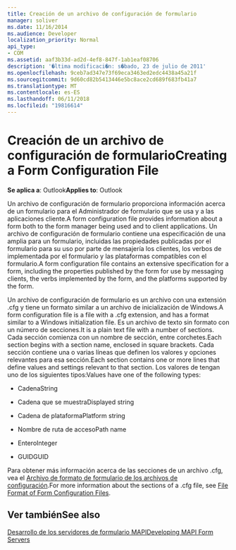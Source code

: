 ```yaml
---
title: Creación de un archivo de configuración de formulario
manager: soliver
ms.date: 11/16/2014
ms.audience: Developer
localization_priority: Normal
api_type:
- COM
ms.assetid: aaf3b33d-ad2d-4ef8-847f-1ab1eaf08706
description: '�ltima modificaci�n: s�bado, 23 de julio de 2011'
ms.openlocfilehash: 9ceb7ad347e73f69eca3463ed2edc4438a45a21f
ms.sourcegitcommit: 9d60cd82b5413446e5bc8ace2cd689f683fb41a7
ms.translationtype: MT
ms.contentlocale: es-ES
ms.lasthandoff: 06/11/2018
ms.locfileid: "19816614"
---
```

# <a name="creating-a-form-configuration-file"></a><span data-ttu-id="13ac5-103">Creación de un archivo de configuración de formulario</span><span class="sxs-lookup"><span data-stu-id="13ac5-103">Creating a Form Configuration File</span></span>

  
  
<span data-ttu-id="13ac5-104">**Se aplica a**: Outlook</span><span class="sxs-lookup"><span data-stu-id="13ac5-104">**Applies to**: Outlook</span></span> 
  
<span data-ttu-id="13ac5-105">Un archivo de configuración de formulario proporciona información acerca de un formulario para el Administrador de formulario que se usa y a las aplicaciones cliente.</span><span class="sxs-lookup"><span data-stu-id="13ac5-105">A form configuration file provides information about a form both to the form manager being used and to client applications.</span></span> <span data-ttu-id="13ac5-106">Un archivo de configuración de formulario contiene una especificación de una amplia para un formulario, incluidas las propiedades publicadas por el formulario para su uso por parte de mensajería los clientes, los verbos de implementada por el formulario y las plataformas compatibles con el formulario.</span><span class="sxs-lookup"><span data-stu-id="13ac5-106">A form configuration file contains an extensive specification for a form, including the properties published by the form for use by messaging clients, the verbs implemented by the form, and the platforms supported by the form.</span></span>
  
<span data-ttu-id="13ac5-107">Un archivo de configuración de formulario es un archivo con una extensión .cfg y tiene un formato similar a un archivo de inicialización de Windows.</span><span class="sxs-lookup"><span data-stu-id="13ac5-107">A form configuration file is a file with a .cfg extension, and has a format similar to a Windows initialization file.</span></span> <span data-ttu-id="13ac5-108">Es un archivo de texto sin formato con un número de secciones.</span><span class="sxs-lookup"><span data-stu-id="13ac5-108">It is a plain text file with a number of sections.</span></span> <span data-ttu-id="13ac5-109">Cada sección comienza con un nombre de sección, entre corchetes.</span><span class="sxs-lookup"><span data-stu-id="13ac5-109">Each section begins with a section name, enclosed in square brackets.</span></span> <span data-ttu-id="13ac5-110">Cada sección contiene una o varias líneas que definen los valores y opciones relevantes para esa sección.</span><span class="sxs-lookup"><span data-stu-id="13ac5-110">Each section contains one or more lines that define values and settings relevant to that section.</span></span> <span data-ttu-id="13ac5-111">Los valores de tengan uno de los siguientes tipos:</span><span class="sxs-lookup"><span data-stu-id="13ac5-111">Values have one of the following types:</span></span>
  
- <span data-ttu-id="13ac5-112">Cadena</span><span class="sxs-lookup"><span data-stu-id="13ac5-112">String</span></span>
    
- <span data-ttu-id="13ac5-113">Cadena que se muestra</span><span class="sxs-lookup"><span data-stu-id="13ac5-113">Displayed string</span></span>
    
- <span data-ttu-id="13ac5-114">Cadena de plataforma</span><span class="sxs-lookup"><span data-stu-id="13ac5-114">Platform string</span></span>
    
- <span data-ttu-id="13ac5-115">Nombre de ruta de acceso</span><span class="sxs-lookup"><span data-stu-id="13ac5-115">Path name</span></span>
    
- <span data-ttu-id="13ac5-116">Entero</span><span class="sxs-lookup"><span data-stu-id="13ac5-116">Integer</span></span>
    
- <span data-ttu-id="13ac5-117">GUID</span><span class="sxs-lookup"><span data-stu-id="13ac5-117">GUID</span></span>
    
<span data-ttu-id="13ac5-118">Para obtener más información acerca de las secciones de un archivo .cfg, vea el [Archivo de formato de formulario de los archivos de configuración](file-format-of-form-configuration-files.md).</span><span class="sxs-lookup"><span data-stu-id="13ac5-118">For more information about the sections of a .cfg file, see [File Format of Form Configuration Files](file-format-of-form-configuration-files.md).</span></span>
  
## <a name="see-also"></a><span data-ttu-id="13ac5-119">Ver también</span><span class="sxs-lookup"><span data-stu-id="13ac5-119">See also</span></span>



[<span data-ttu-id="13ac5-120">Desarrollo de los servidores de formulario MAPI</span><span class="sxs-lookup"><span data-stu-id="13ac5-120">Developing MAPI Form Servers</span></span>](developing-mapi-form-servers.md)

